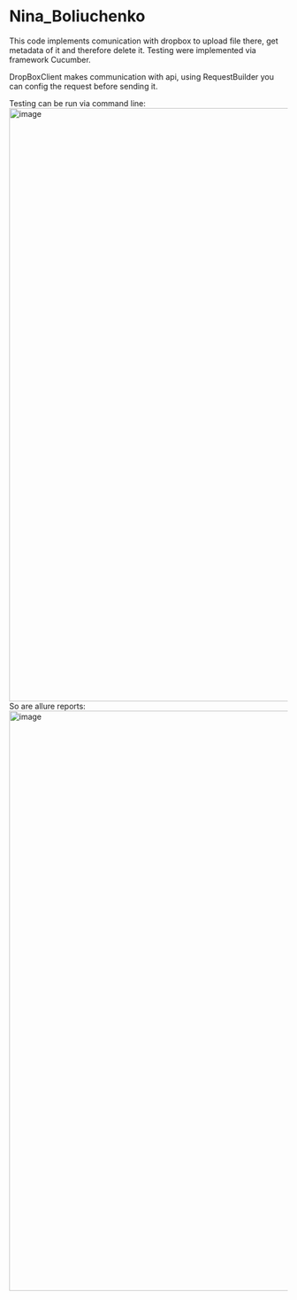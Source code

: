 # Nina_Boliuchenko
This code implements comunication with dropbox to upload file there, get metadata of it and therefore delete it. Testing were implemented via framework Cucumber.

DropBoxClient makes communication with api, using RequestBuilder you can config the request before sending it.

Testing can be run via command line: 
<img width="1072" alt="image" src="https://github.com/Nino106/Nina_-Boliuchenko/assets/98800606/5c1b37a9-9a12-4b79-8866-d607575c531b">
So are allure reports: 
<img width="1048" alt="image" src="https://github.com/Nino106/Nina_-Boliuchenko/assets/98800606/491dd3e2-d5a5-4281-b7af-a95b1d576ff7">
